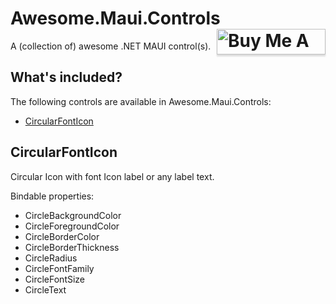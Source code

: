 # Awesome.Maui.Controls <a href="https://www.buymeacoffee.com/sirjohnk" target="_blank"><img src="https://www.buymeacoffee.com/assets/img/custom_images/orange_img.png" alt="Buy Me A Coffee" align="right" style="height: 41px !important;width: 174px !important;box-shadow: 0px 3px 2px 0px rgba(190, 190, 190, 0.5) !important;-webkit-box-shadow: 0px 3px 2px 0px rgba(190, 190, 190, 0.5) !important;" ></a>

A (collection of) awesome .NET MAUI control(s).

## What's included?

The following controls are available in Awesome.Maui.Controls:

* [CircularFontIcon](#CircularFontIcon)

## CircularFontIcon

Circular Icon with font Icon label or any label text.

Bindable properties:
* CircleBackgroundColor
* CircleForegroundColor
* CircleBorderColor
* CircleBorderThickness
* CircleRadius
* CircleFontFamily
* CircleFontSize
* CircleText